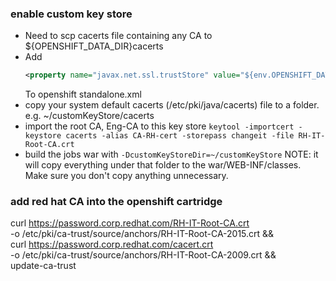 ### enable custom key store

- Need to scp cacerts file containing any CA to ${OPENSHIFT_DATA_DIR}cacerts
- Add
  ```xml
  <property name="javax.net.ssl.trustStore" value="${env.OPENSHIFT_DATA_DIR}cacerts" />
  ```
  To openshift standalone.xml
- copy your system default cacerts (/etc/pki/java/cacerts) file to a folder. e.g. ~/customKeyStore/cacerts
- import the root CA, Eng-CA to this key store
  ```keytool -importcert -keystore cacerts -alias CA-RH-cert -storepass changeit -file RH-IT-Root-CA.crt```
- build the jobs war with ```-DcustomKeyStoreDir=~/customKeyStore```
  NOTE: it will copy everything under that folder to the war/WEB-INF/classes. Make sure you don't copy anything unnecessary.



### add red hat CA into the openshift cartridge

curl https://password.corp.redhat.com/RH-IT-Root-CA.crt \
    -o /etc/pki/ca-trust/source/anchors/RH-IT-Root-CA-2015.crt && \
    curl https://password.corp.redhat.com/cacert.crt \
    -o /etc/pki/ca-trust/source/anchors/RH-IT-Root-CA-2009.crt && \
    update-ca-trust